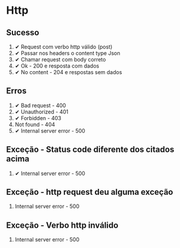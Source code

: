 # Http

## Sucesso
1. ✔ Request com verbo http válido (post)
2. ✔ Passar nos headers o content type Json
3. ✔ Chamar request com body correto
4. ✔ Ok - 200 e resposta com dados
5. ✔ No content - 204 e respostas sem dados

## Erros
1. ✔ Bad request - 400
2. ✔ Unauthorized - 401
3. ✔ Forbidden - 403
4. Not found - 404
5. ✔ Internal server error - 500

## Exceção - Status code diferente dos citados acima
1. ✔ Internal server error - 500

## Exceção - http request deu alguma exceção
1. Internal server error - 500

## Exceção - Verbo http inválido
1. Internal server error - 500
